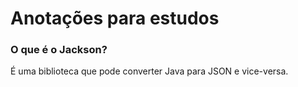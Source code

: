 # Anotações para estudos

### O que é o Jackson?

É uma biblioteca que pode converter Java para JSON e vice-versa.

